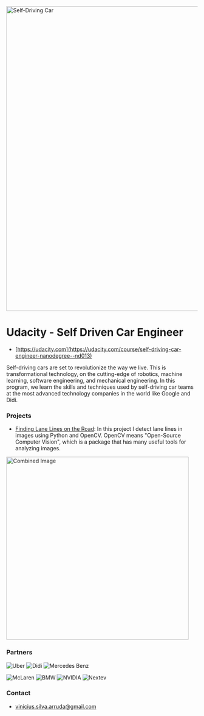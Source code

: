 <img src="https://s3-us-west-1.amazonaws.com/udacity-content/images/shared/self-driving-car-engineer-nanodegree.png" alt="Self-Driving Car" width="800px">

# Udacity - Self Driven Car Engineer #
* [https://udacity.com](https://udacity.com/course/self-driving-car-engineer-nanodegree--nd013)

Self-driving cars are set to revolutionize the way we live. This is transformational technology, on the cutting-edge of robotics, machine learning, software engineering, and mechanical engineering. In this program, we learn the skills and techniques used by self-driving car teams at the most advanced technology companies in the world like Google and Didi.

### Projects ###

* <a href="https://github.com/vippermaeglin/self-driven-car-nd/tree/master/P1%20-%20Lane%20Lines"> Finding Lane Lines on the Road</a>:
In this project I detect lane lines in images using Python and OpenCV. OpenCV means "Open-Source Computer Vision", which is a package that has many useful tools for analyzing images.
<img src="examples/laneLines_thirdPass.jpg" width="480" alt="Combined Image" />


### Partners ###
<img src="https://br.udacity.com/assets/iridium/images/shared/partners/logo-color-uber.svg" alt="Uber"> <img src="https://br.udacity.com/assets/iridium/images/shared/partners/logo-color-didi.svg" alt="Didi"> <img src="https://br.udacity.com/assets/iridium/images/shared/partners/logo-color-mercedes-benz.svg" alt="Mercedes Benz"> 

<img src="https://br.udacity.com/assets/iridium/images/shared/partners/logo-color-mclaren.svg" alt="McLaren"> <img src="https://br.udacity.com/assets/iridium/images/shared/partners/logo-color-bmw.svg" alt="BMW"> <img src="https://br.udacity.com/assets/iridium/images/shared/partners/logo-color-nvidia.svg" alt="NVIDIA"> <img src="https://br.udacity.com/assets/iridium/images/shared/partners/logo-color-nextev.svg" alt="Nextev">


### Contact ###

* [vinicius.silva.arruda@gmail.com](mailto:vinicius.silva.arruda@gmail.com)
